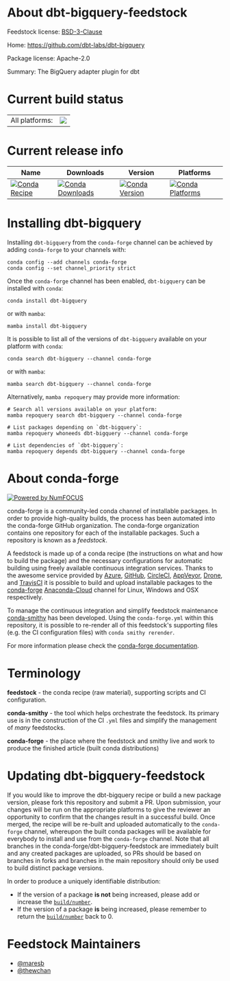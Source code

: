 About dbt-bigquery-feedstock
============================

Feedstock license: [BSD-3-Clause](https://github.com/conda-forge/dbt-bigquery-feedstock/blob/main/LICENSE.txt)

Home: https://github.com/dbt-labs/dbt-bigquery

Package license: Apache-2.0

Summary: The BigQuery adapter plugin for dbt

Current build status
====================


<table><tr><td>All platforms:</td>
    <td>
      <a href="https://dev.azure.com/conda-forge/feedstock-builds/_build/latest?definitionId=16766&branchName=main">
        <img src="https://dev.azure.com/conda-forge/feedstock-builds/_apis/build/status/dbt-bigquery-feedstock?branchName=main">
      </a>
    </td>
  </tr>
</table>

Current release info
====================

| Name | Downloads | Version | Platforms |
| --- | --- | --- | --- |
| [![Conda Recipe](https://img.shields.io/badge/recipe-dbt--bigquery-green.svg)](https://anaconda.org/conda-forge/dbt-bigquery) | [![Conda Downloads](https://img.shields.io/conda/dn/conda-forge/dbt-bigquery.svg)](https://anaconda.org/conda-forge/dbt-bigquery) | [![Conda Version](https://img.shields.io/conda/vn/conda-forge/dbt-bigquery.svg)](https://anaconda.org/conda-forge/dbt-bigquery) | [![Conda Platforms](https://img.shields.io/conda/pn/conda-forge/dbt-bigquery.svg)](https://anaconda.org/conda-forge/dbt-bigquery) |

Installing dbt-bigquery
=======================

Installing `dbt-bigquery` from the `conda-forge` channel can be achieved by adding `conda-forge` to your channels with:

```
conda config --add channels conda-forge
conda config --set channel_priority strict
```

Once the `conda-forge` channel has been enabled, `dbt-bigquery` can be installed with `conda`:

```
conda install dbt-bigquery
```

or with `mamba`:

```
mamba install dbt-bigquery
```

It is possible to list all of the versions of `dbt-bigquery` available on your platform with `conda`:

```
conda search dbt-bigquery --channel conda-forge
```

or with `mamba`:

```
mamba search dbt-bigquery --channel conda-forge
```

Alternatively, `mamba repoquery` may provide more information:

```
# Search all versions available on your platform:
mamba repoquery search dbt-bigquery --channel conda-forge

# List packages depending on `dbt-bigquery`:
mamba repoquery whoneeds dbt-bigquery --channel conda-forge

# List dependencies of `dbt-bigquery`:
mamba repoquery depends dbt-bigquery --channel conda-forge
```


About conda-forge
=================

[![Powered by
NumFOCUS](https://img.shields.io/badge/powered%20by-NumFOCUS-orange.svg?style=flat&colorA=E1523D&colorB=007D8A)](https://numfocus.org)

conda-forge is a community-led conda channel of installable packages.
In order to provide high-quality builds, the process has been automated into the
conda-forge GitHub organization. The conda-forge organization contains one repository
for each of the installable packages. Such a repository is known as a *feedstock*.

A feedstock is made up of a conda recipe (the instructions on what and how to build
the package) and the necessary configurations for automatic building using freely
available continuous integration services. Thanks to the awesome service provided by
[Azure](https://azure.microsoft.com/en-us/services/devops/), [GitHub](https://github.com/),
[CircleCI](https://circleci.com/), [AppVeyor](https://www.appveyor.com/),
[Drone](https://cloud.drone.io/welcome), and [TravisCI](https://travis-ci.com/)
it is possible to build and upload installable packages to the
[conda-forge](https://anaconda.org/conda-forge) [Anaconda-Cloud](https://anaconda.org/)
channel for Linux, Windows and OSX respectively.

To manage the continuous integration and simplify feedstock maintenance
[conda-smithy](https://github.com/conda-forge/conda-smithy) has been developed.
Using the ``conda-forge.yml`` within this repository, it is possible to re-render all of
this feedstock's supporting files (e.g. the CI configuration files) with ``conda smithy rerender``.

For more information please check the [conda-forge documentation](https://conda-forge.org/docs/).

Terminology
===========

**feedstock** - the conda recipe (raw material), supporting scripts and CI configuration.

**conda-smithy** - the tool which helps orchestrate the feedstock.
                   Its primary use is in the construction of the CI ``.yml`` files
                   and simplify the management of *many* feedstocks.

**conda-forge** - the place where the feedstock and smithy live and work to
                  produce the finished article (built conda distributions)


Updating dbt-bigquery-feedstock
===============================

If you would like to improve the dbt-bigquery recipe or build a new
package version, please fork this repository and submit a PR. Upon submission,
your changes will be run on the appropriate platforms to give the reviewer an
opportunity to confirm that the changes result in a successful build. Once
merged, the recipe will be re-built and uploaded automatically to the
`conda-forge` channel, whereupon the built conda packages will be available for
everybody to install and use from the `conda-forge` channel.
Note that all branches in the conda-forge/dbt-bigquery-feedstock are
immediately built and any created packages are uploaded, so PRs should be based
on branches in forks and branches in the main repository should only be used to
build distinct package versions.

In order to produce a uniquely identifiable distribution:
 * If the version of a package **is not** being increased, please add or increase
   the [``build/number``](https://docs.conda.io/projects/conda-build/en/latest/resources/define-metadata.html#build-number-and-string).
 * If the version of a package **is** being increased, please remember to return
   the [``build/number``](https://docs.conda.io/projects/conda-build/en/latest/resources/define-metadata.html#build-number-and-string)
   back to 0.

Feedstock Maintainers
=====================

* [@maresb](https://github.com/maresb/)
* [@thewchan](https://github.com/thewchan/)

